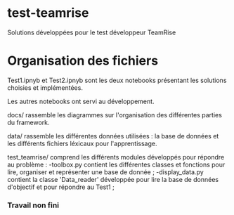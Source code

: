 # test-teamrise

Solutions développées pour le test développeur TeamRise

# Organisation des fichiers

Test1.ipnyb et Test2.ipnyb sont les deux notebooks présentant les solutions choisies et implémentées.

Les autres notebooks ont servi au développement.

docs/ rassemble les diagrammes sur l'organisation des différentes parties du framework.

data/ rassemble les différentes données utilisées : la base de données et les différents fichiers léxicaux pour l'apprentissage.

test_teamrise/ comprend les différents modules développés pour répondre au problème : -toolbox.py contient les différentes classes et fonctions pour lire, organiser et représenter une base de donnée ; -display_data.py contient la classe 'Data_reader' développée pour lire la base de données d'objectif et pour répondre au Test1 ;


### Travail non fini
